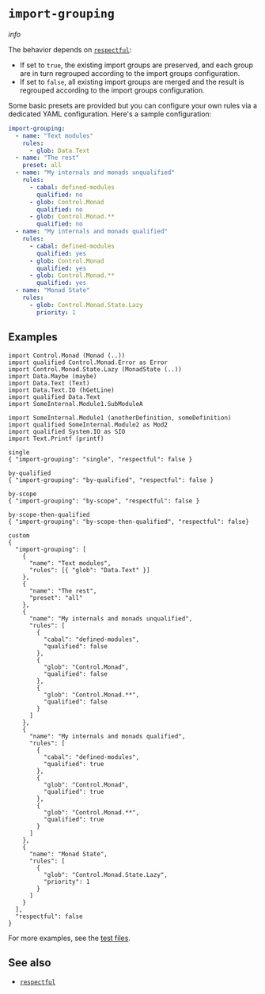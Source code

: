 # `import-grouping`

$info$

The behavior depends on [`respectful`](/config/respectful):

- If set to `true`, the existing import groups are preserved, and each group are in turn regrouped according to the import groups configuration.
- If set to `false`, all existing import groups are merged and the result is regrouped according to the import groups configuration.

Some basic presets are provided but you can configure your own rules via a dedicated YAML configuration. Here's a sample configuration:

```yaml
import-grouping:
  - name: "Text modules"
    rules:
      - glob: Data.Text
  - name: "The rest"
    preset: all
  - name: "My internals and monads unqualified"
    rules:
      - cabal: defined-modules
        qualified: no
      - glob: Control.Monad
        qualified: no
      - glob: Control.Monad.**
        qualified: no
  - name: "My internals and monads qualified"
    rules:
      - cabal: defined-modules
        qualified: yes
      - glob: Control.Monad
        qualified: yes
      - glob: Control.Monad.**
        qualified: yes
  - name: "Monad State"
    rules:
      - glob: Control.Monad.State.Lazy
        priority: 1
```

## Examples

```fourmolu-example-input
import Control.Monad (Monad (..))
import qualified Control.Monad.Error as Error
import Control.Monad.State.Lazy (MonadState (..))
import Data.Maybe (maybe)
import Data.Text (Text)
import Data.Text.IO (hGetLine)
import qualified Data.Text
import SomeInternal.Module1.SubModuleA

import SomeInternal.Module1 (anotherDefinition, someDefinition)
import qualified SomeInternal.Module2 as Mod2
import qualified System.IO as SIO
import Text.Printf (printf)
```

```fourmolu-example-tab
single
{ "import-grouping": "single", "respectful": false }
```

```fourmolu-example-tab
by-qualified
{ "import-grouping": "by-qualified", "respectful": false }
```

```fourmolu-example-tab
by-scope
{ "import-grouping": "by-scope", "respectful": false }
```

```fourmolu-example-tab
by-scope-then-qualified
{ "import-grouping": "by-scope-then-qualified", "respectful": false}
```

```fourmolu-example-tab
custom
{
  "import-grouping": [
    {
      "name": "Text modules",
      "rules": [{ "glob": "Data.Text" }]
    },
    {
      "name": "The rest",
      "preset": "all"
    },
    {
      "name": "My internals and monads unqualified",
      "rules": [
        {
          "cabal": "defined-modules",
          "qualified": false
        },
        {
          "glob": "Control.Monad",
          "qualified": false
        },
        {
          "glob": "Control.Monad.**",
          "qualified": false
        }
      ]
    },
    {
      "name": "My internals and monads qualified",
      "rules": [
        {
          "cabal": "defined-modules",
          "qualified": true
        },
        {
          "glob": "Control.Monad",
          "qualified": true
        },
        {
          "glob": "Control.Monad.**",
          "qualified": true
        }
      ]
    },
    {
      "name": "Monad State",
      "rules": [
        {
          "glob": "Control.Monad.State.Lazy",
          "priority": 1
        }
      ]
    }
  ],
  "respectful": false
}
```

For more examples, see the [test files](https://github.com/fourmolu/fourmolu/tree/main/data/fourmolu/import-grouping).

## See also

- [`respectful`](/config/respectful)
